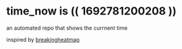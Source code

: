 # time_now is (( 1692781200208 ))

an automated repo that shows the currnent time

inspired by [breakingheatmap](https://github.com/breakingheatmap/breakingheatmap)